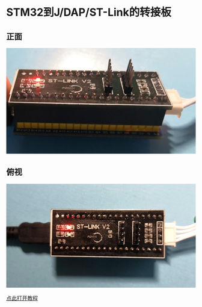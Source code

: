 # **STM32到J/DAP/ST-Link的转接板**

## 正面

<img src=".\\Picture\\Main-1.jpg"></img>

## 俯视

<img src=".\\Picture\\Main-2.jpg"></img>

[点此打开教程](help.md)